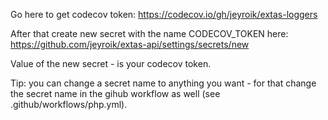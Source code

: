 Go here to get codecov token:
https://codecov.io/gh/jeyroik/extas-loggers

After that create new secret with the name CODECOV_TOKEN here:
https://github.com/jeyroik/extas-api/settings/secrets/new

Value of the new secret - is your codecov token.

Tip: you can change a secret name to anything you want - for that change the secret name in the gihub workflow as well (see .github/workflows/php.yml).